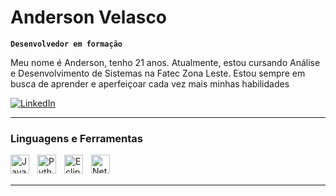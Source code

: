 # Anderson Velasco

**`Desenvolvedor em formação`**

Meu nome é Anderson, tenho 21 anos. Atualmente, estou cursando Análise e Desenvolvimento de Sistemas na Fatec Zona Leste. Estou sempre em busca de aprender e aperfeiçoar cada vez mais minhas habilidades

<p align="left">
    <a href="https://www.linkedin.com/in/anderson-velasco-014544359/" target="_blank">
        <img 
            alt="LinkedIn" 
            title="Visitar" 
            src="https://img.shields.io/badge/LinkedIn-0A66C2?style=for-the-badge&logo=linkedin&logoColor=white"
        />
    </a>
</p>


---

### Linguagens e Ferramentas
<img 
    align="left" 
    alt="Java" 
    title="Java"
    width="30px" 
    style="padding-right: 10px;" 
    src="https://cdn.jsdelivr.net/gh/devicons/devicon@latest/icons/java/java-original.svg" 
/>
<img 
    align="left" 
    alt="Python" 
    title="Python"
    width="30px" 
    style="padding-right: 10px;" 
    src="https://cdn.jsdelivr.net/gh/devicons/devicon@latest/icons/python/python-original.svg" 
/>
<img 
    align="left" 
    alt="Eclipse" 
    title="Eclipse IDE"
    width="30px" 
    style="padding-right: 10px;" 
    src="https://cdn.jsdelivr.net/gh/devicons/devicon@latest/icons/eclipse/eclipse-original.svg" 
/>
<img 
    align="left" 
    alt="NetBeans" 
    title="Apache NetBeans IDE"
    width="30px" 
    style="padding-right: 10px;" 
    src="https://upload.wikimedia.org/wikipedia/commons/9/98/Apache_NetBeans_Logo.svg" 
/>
<br/>
<br/>

---
